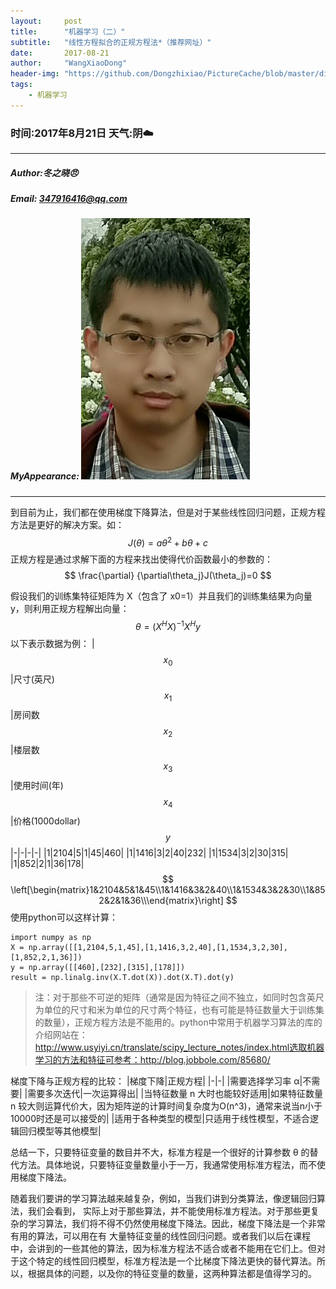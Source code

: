 ```yaml
---
layout:     post
title:      "机器学习（二）"
subtitle:   "线性方程拟合的正规方程法*（推荐网址）"
date:       2017-08-21
author:     "WangXiaoDong"
header-img: "https://github.com/Dongzhixiao/PictureCache/blob/master/diaryPic/20170805.jpg?raw=true"
tags:
    - 机器学习
---
```



### 时间:2017年8月21日 天气:阴:cloud:
-----
#####   Author:冬之晓:angry:
#####   Email: 347916416@qq.com
#####   MyAppearance: ![MyAppearance](https://github.com/Dongzhixiao/PictureCache/raw/master/MyPicture.JPG "我的头像")
----------

到目前为止，我们都在使用梯度下降算法，但是对于某些线性回归问题，正规方程方法是更好的解决方案。如：
$$
J(\theta)=a\theta^2+b\theta+c
$$
正规方程是通过求解下面的方程来找出使得代价函数最小的参数的：
$$
\frac{\partial}
{\partial\theta_j}J(\theta_j)=0
$$

假设我们的训练集特征矩阵为 X（包含了 x0=1）并且我们的训练集结果为向量 y，则利用正规方程解出向量：
$$
\theta = (X^HX)^{-1}X^Hy
$$
以下表示数据为例：
|$$x_0$$|尺寸(英尺)$$x_1$$|房间数$$x_2$$|楼层数$$x_3$$|使用时间(年)$$x_4$$|价格(1000dollar)$$y$$
|-|-|-|-|
|1|2104|5|1|45|460|
|1|1416|3|2|40|232|
|1|1534|3|2|30|315|
|1|852|2|1|36|178|
$$
\left[\begin{matrix}1&2104&5&1&45\\1&1416&3&2&40\\1&1534&3&2&30\\1&852&2&1&36\\\end{matrix}\right]
$$
使用python可以这样计算：
```
import numpy as np
X = np.array([[1,2104,5,1,45],[1,1416,3,2,40],[1,1534,3,2,30],[1,852,2,1,36]])
y = np.array([[460],[232],[315],[178]])
result = np.linalg.inv(X.T.dot(X)).dot(X.T).dot(y)
```
>注：对于那些不可逆的矩阵（通常是因为特征之间不独立，如同时包含英尺为单位的尺寸和米为单位的尺寸两个特征，也有可能是特征数量大于训练集的数量），正规方程方法是不能用的。python中常用于机器学习算法的库的介绍网站在：http://www.usyiyi.cn/translate/scipy_lecture_notes/index.html选取机器学习的方法和特征可参考：http://blog.jobbole.com/85680/

梯度下降与正规方程的比较：
|梯度下降|正规方程|
|-|-|
|需要选择学习率 α|不需要|
|需要多次迭代|一次运算得出|
|当特征数量 n 大时也能较好适用|如果特征数量 n 较大则运算代价大，因为矩阵逆的计算时间复杂度为O(n^3)，通常来说当n小于10000时还是可以接受的|
|适用于各种类型的模型|只适用于线性模型，不适合逻辑回归模型等其他模型|

总结一下，只要特征变量的数目并不大，标准方程是一个很好的计算参数  θ  的替代方法。具体地说，只要特征变量数量小于一万，我通常使用标准方程法，而不使用梯度下降法。


随着我们要讲的学习算法越来越复杂，例如，当我们讲到分类算法，像逻辑回归算法，我们会看到， 实际上对于那些算法，并不能使用标准方程法。对于那些更复杂的学习算法，我们将不得不仍然使用梯度下降法。因此，梯度下降法是一个非常有用的算法，可以用在有
大量特征变量的线性回归问题。或者我们以后在课程中，会讲到的一些其他的算法，因为标准方程法不适合或者不能用在它们上。但对于这个特定的线性回归模型，标准方程法是一个比梯度下降法更快的替代算法。所以，根据具体的问题，以及你的特征变量的数量，这两种算法都是值得学习的。
